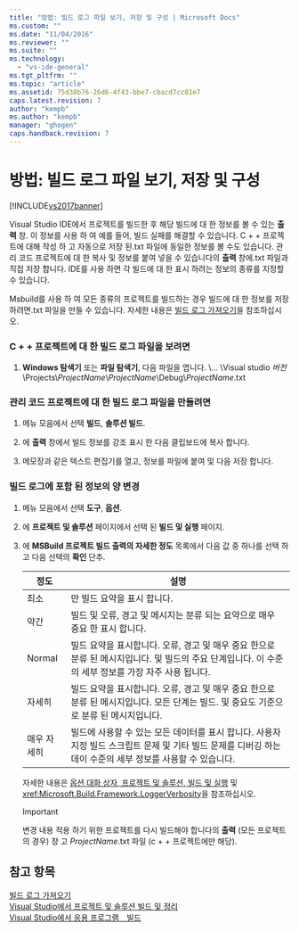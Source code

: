 ```yaml
---
title: "방법: 빌드 로그 파일 보기, 저장 및 구성 | Microsoft Docs"
ms.custom: ""
ms.date: "11/04/2016"
ms.reviewer: ""
ms.suite: ""
ms.technology: 
  - "vs-ide-general"
ms.tgt_pltfrm: ""
ms.topic: "article"
ms.assetid: 75d38b76-26d6-4f43-bbe7-cbacd7cc81e7
caps.latest.revision: 7
author: "kempb"
ms.author: "kempb"
manager: "ghogen"
caps.handback.revision: 7
---
```

# 방법: 빌드 로그 파일 보기, 저장 및 구성
[!INCLUDE[vs2017banner](../code-quality/includes/vs2017banner.md)]

Visual Studio IDE에서 프로젝트를 빌드한 후 해당 빌드에 대 한 정보를 볼 수 있는  **출력** 창.  이 정보를 사용 하 여 예를 들어, 빌드 실패를 해결할 수 있습니다.  C \+ \+ 프로젝트에 대해 작성 하 고 자동으로 저장 된.txt 파일에 동일한 정보를 볼 수도 있습니다.  관리 코드 프로젝트에 대 한 복사 및 정보를 붙여 넣을 수 있습니다의  **출력** 창에.txt 파일과 직접 저장 합니다.  IDE를 사용 하면 각 빌드에 대 한 표시 하려는 정보의 종류를 지정할 수 있습니다.  
  
 Msbuild를 사용 하 여 모든 종류의 프로젝트를 빌드하는 경우 빌드에 대 한 정보를 저장 하려면.txt 파일을 만들 수 있습니다.  자세한 내용은 [빌드 로그 가져오기](../msbuild/obtaining-build-logs-with-msbuild.md)을 참조하십시오.  
  
### C \+ \+ 프로젝트에 대 한 빌드 로그 파일을 보려면  
  
1.  **Windows 탐색기** 또는  **파일 탐색기**, 다음 파일을 엽니다. \\...  \\Visual studio  *버전*\\Projects\\*ProjectName*\\*ProjectName*\\Debug\\*ProjectName*.txt  
  
### 관리 코드 프로젝트에 대 한 빌드 로그 파일을 만들려면  
  
1.  메뉴 모음에서 선택  **빌드**,  **솔루션 빌드**.  
  
2.  에  **출력** 창에서 빌드 정보를 강조 표시 한 다음 클립보드에 복사 합니다.  
  
3.  메모장과 같은 텍스트 편집기를 열고, 정보를 파일에 붙여 및 다음 저장 합니다.  
  
### 빌드 로그에 포함 된 정보의 양 변경  
  
1.  메뉴 모음에서 선택  **도구**,  **옵션**.  
  
2.  에  **프로젝트 및 솔루션** 페이지에서 선택 된  **빌드 및 실행** 페이지.  
  
3.  에  **MSBuild 프로젝트 빌드 출력의 자세한 정도** 목록에서 다음 값 중 하나를 선택 하 고 다음 선택의  **확인** 단추.  
  
    |정도|설명|  
    |--------|--------|  
    |최소|만 빌드 요약을 표시 합니다.|  
    |약간|빌드 및 오류, 경고 및 메시지는 분류 되는 요약으로 매우 중요 한 표시 합니다.|  
    |Normal|빌드 요약을 표시합니다. 오류, 경고 및 매우 중요 한으로 분류 된 메시지입니다. 및 빌드의 주요 단계입니다.  이 수준의 세부 정보를 가장 자주 사용 됩니다.|  
    |자세히|빌드 요약을 표시합니다. 오류, 경고 및 매우 중요 한으로 분류 된 메시지입니다. 모든 단계는 빌드. 및 중요도 기준으로 분류 된 메시지입니다.|  
    |매우 자세히|빌드에 사용할 수 있는 모든 데이터를 표시 합니다.  사용자 지정 빌드 스크립트 문제 및 기타 빌드 문제를 디버깅 하는 데이 수준의 세부 정보를 사용할 수 있습니다.|  
  
     자세한 내용은 [옵션 대화 상자, 프로젝트 및 솔루션, 빌드 및 실행](../ide/reference/options-dialog-box-projects-and-solutions-build-and-run.md) 및 <xref:Microsoft.Build.Framework.LoggerVerbosity>을 참조하십시오.  
  
    > [!IMPORTANT]
    >  변경 내용 적용 하기 위한 프로젝트를 다시 빌드해야 합니다의  **출력** \(모든 프로젝트의 경우\) 창 고  *ProjectName*.txt 파일 \(c \+ \+ 프로젝트에만 해당\).  
  
## 참고 항목  
 [빌드 로그 가져오기](../msbuild/obtaining-build-logs-with-msbuild.md)   
 [Visual Studio에서 프로젝트 및 솔루션 빌드 및 정리](../ide/building-and-cleaning-projects-and-solutions-in-visual-studio.md)   
 [Visual Studio에서 응용 프로그램　빌드](../ide/compiling-and-building-in-visual-studio.md)